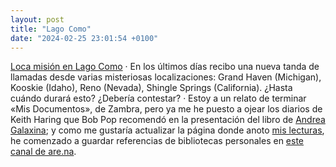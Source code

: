 ```yaml
---
layout: post
title: "Lago Como"
date: "2024-02-25 23:01:54 +0100"
---
```

[Loca misión en Lago Como](/2024/02/25/lago-como-fotos) · En los últimos días
recibo una nueva tanda de llamadas desde varias misteriosas localizaciones: Grand
Haven (Michigan), Kooskie (Idaho), Reno (Nevada), Shingle Springs (California).
¿Hasta cuándo durará esto? ¿Debería contestar? · Estoy a un relato de terminar
«Mis Documentos», de Zambra, pero ya me he puesto a ojear los diarios de Keith
Haring que Bob Pop recomendó en la presentación del libro de [Andrea
Galaxina](/2024/02/24/nadie-miraba-hacia-aqui); y como me gustaría actualizar
la página donde anoto [mis lecturas](/books), he comenzado a guardar
referencias de bibliotecas personales en [este canal de
are.na](https://www.are.na/javier/personal-bookshelves).
